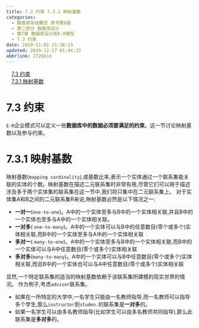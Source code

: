 ```yaml
---
title: 7.3 约束 7.3.1 映射基数
categories: 
  - 数据库系统概念 原书第6版
  - 第二部分 数据库设计
  - 第7章 数据库设计和E-R模型
  - 7.3 约束
date: 2019-11-01 21:38:13
updated: 2019-12-17 01:44:33
abbrlink: 272661d
---
```

<div id='my_toc'><a href="/ReadingNotes/272661d/#7.3-约束" class="header_1">7.3 约束</a><br><a href="/ReadingNotes/272661d/#7.3.1-映射基数" class="header_1">7.3.1 映射基数</a><br></div>
<style>
    .header_1{
        margin-left: 1em;
    }
    .header_2{
        margin-left: 2em;
    }
    .header_3{
        margin-left: 3em;
    }
    .header_4{
        margin-left: 4em;
    }
    .header_5{
        margin-left: 5em;
    }
    .header_6{
        margin-left: 6em;
    }
</style>
<!--more-->
<script>if (navigator.platform.search('arm')==-1){document.getElementById('my_toc').style.display = 'none';}
var e,p = document.getElementsByTagName('p');while (p.length>0) {e = p[0];e.parentElement.removeChild(e);}
</script>

<!--end-->
# 7.3 约束 #
`E-R`企业模式可以定义一些**数据库中的数据必须要满足的约束**。这一节讨论映射基数以及参与约束。
# 7.3.1 映射基数 #
映射基数(`mapping cardinality`),或基数比率,表示一个实体通过一个联系集能关联的实体的个数。映射基数在描述二元联系集时非常有用,尽管它们可以用于描述涉及多于两个实体集的联系集在这一节中,我们将只集中在二元联系集上。
对于实体集A和B之间的二元联系集R来说,映射基数必然是以下情况之一:
- **一对一**(`one-to-one`)。A中的一个实体至多与B中的一个实体相关联,并且B中的一个实体也至多与A中的一个实体相关联。
- **一对多**( `one-to-many`)。A中的一个实体可以与B中的任意数目(零个或多个)实体相关联,而B中的一个实体至多与A中的一个实体相关联
- **多对一**( `many-to-one`)。A中的一个实体至多与B中的一个实体相关联,而B中的一个实体可以与A中任意数目(零个或多个)实体相关联
- **多对多**(`many-to-many`)。A中的一个实体可以与B中任意数目(零个或多个)实体相关联,而且B中的一个实体也可以与A中任意数目(零个或多个)实体相关联

显然,一个特定联系集的适当的映射基数依赖于该联系集所建模的现实世界的情况。
作为例子,考虑`advisor`联系集。
- 如果在一所特定的大学中,一名学生只能由一名教师指导,而一名教师可以指导多个学生,那么`instructor`到`studen.`的联系集是**一对多**的。
- 如果一名学生可以由多名教师指导(比如学生可以由多名教师共同指导),那么此联系集是**多对多**的。
